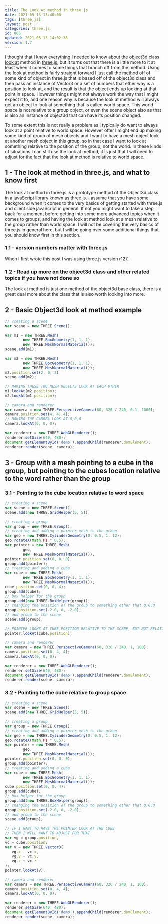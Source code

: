 ```yaml
---
title: The Look At method in three.js
date: 2021-05-13 13:40:00
tags: [three.js]
layout: post
categories: three.js
id: 866
updated: 2021-05-13 14:02:38
version: 1.7
---
```


I thought that I knew everything I needed to know about the [object3d class look at](https://threejs.org/docs/#api/en/core/Object3D.lookAt) method in [three.js](https://threejs.org/docs/#manual/en/introduction/Creating-a-scene), but it turns out that there is a little more to it at least when it comes to some things that branch off from the method. Using the look at method is fairly straight forward I just call the method off of some kind of object in three.js that is based off of the object3d class and then pass an instance of Vector3 or a set of numbers that ether way is a position to look at, and the result is that the object ends up looking at that point in space. However things might not always work the way that I might expect it to, and one reason why is because the look at method will always get an object to look at something that is called world space. This world space is not relative to a group object, or even the scene object also as that is also an instance of object3d that can have its position changed.

To some extent this is not really a problem as I typically do want to always look at a point relative to world space. However ofter I might end up making some kind of group of mesh objects and I want to have a mesh object look at another mesh object in this group, so in that case I want to look at something relative to the position of the group, not the world. In these kinds of situations I can still use the look at method, it is just that I will need to adjust for the fact that the look at method is relative to world space.

<!-- more -->

## 1 - The look at method in three.js, and what to know first

The look at method in three.js is a prototype method of the Object3d class in a javaScript library known as three.js. I assume that you have some background when it comes to the very basics of getting started with three.js and client side javaScript in general. If not you might want to take a step back for a moment before getting into some more advanced topics when it comes to groups, and having the look at method look at a mesh relative to the group rather than world space. I will not be covering the very basics of three.js in general here, but I will be going over some additional things that you should know first in this section.

### 1.1 - version numbers matter with three.js

When I first wrote this post I was using three.js version r127.

### 1.2 - Read up more on the object3d class and other related topics if you have not done so

The look at method is just one method of the object3d base class, there is a great deal more about the class that is also worth looking into more.


## 2 - Basic Object3d look at method example

```js
// creating a scene
var scene = new THREE.Scene();
 
var m1 = new THREE.Mesh(
        new THREE.BoxGeometry(1, 1, 1),
        new THREE.MeshNormalMaterial());
scene.add(m1);
 
var m2 = new THREE.Mesh(
        new THREE.BoxGeometry(1, 1, 1),
        new THREE.MeshNormalMaterial());
m2.position.set(2, 0, 2)
scene.add(m2);
 
// MAKING THESE TWO MESH OBJECTS LOOK AT EACH OTHER
m1.lookAt(m2.position);
m2.lookAt(m1.position);
 
// camera and renderer
var camera = new THREE.PerspectiveCamera(60, 320 / 240, 0.1, 1000);
camera.position.set(4, 4, 4);
// MAKING THE CAMREA LOOK AT 0,0,0
camera.lookAt(0, 0, 0);
 
var renderer = new THREE.WebGLRenderer();
renderer.setSize(640, 480);
document.getElementById('demo').appendChild(renderer.domElement);
renderer.render(scene, camera);
```

## 3 - Group with a mesh pointing to a cube in the group, but pointing to the cubes location relative to the word rather than the group

### 3.1 - Pointing to the cube location relative to word space

```js
// creating a scene
var scene = new THREE.Scene();
scene.add(new THREE.GridHelper(5, 5));
 
// creating a group
var group = new THREE.Group();
// creating and adding a pointer mesh to the group
var geo = new THREE.CylinderGeometry(0, 0.5, 1, 12);
geo.rotateX(Math.PI * 0.5);
var pointer = new THREE.Mesh(
        geo,
        new THREE.MeshNormalMaterial());
pointer.position.set(0, 0, 0);
group.add(pointer);
// creating and adding a cube
var cube = new THREE.Mesh(
        new THREE.BoxGeometry(1, 1, 1),
        new THREE.MeshNormalMaterial());
cube.position.set(0, 0, 4);
group.add(cube);
// box helper for the group
group.add(new THREE.BoxHelper(group));
// changing the position of the group to something other that 0,0,0
group.position.set(-2.0, 0, -2.0);
// add group to the scene
scene.add(group);
 
// POINTER LOOKS AT CUBE POSITION RELATIVE TO THE SCENE, BUT NOT RELATIVE TO THE GROUP
pointer.lookAt(cube.position);
 
// camera and renderer
var camera = new THREE.PerspectiveCamera(60, 320 / 240, 1, 100);
camera.position.set(0, 4, 4);
camera.lookAt(0, 0, 0);
 
var renderer = new THREE.WebGLRenderer();
renderer.setSize(640, 480);
document.getElementById('demo').appendChild(renderer.domElement);
renderer.render(scene, camera);
```

### 3.2 - Pointing to the cube relative to group space

```js
// creating a scene
var scene = new THREE.Scene();
scene.add(new THREE.GridHelper(5, 5));
 
// creating a group
var group = new THREE.Group();
// creating and adding a pointer mesh to the group
var geo = new THREE.CylinderGeometry(0, 0.5, 1, 12);
geo.rotateX(Math.PI * 0.5);
var pointer = new THREE.Mesh(
        geo,
        new THREE.MeshNormalMaterial());
pointer.position.set(0, 0, 0);
group.add(pointer);
// creating and adding a cube
var cube = new THREE.Mesh(
        new THREE.BoxGeometry(1, 1, 1),
        new THREE.MeshNormalMaterial());
cube.position.set(0, 0, 4);
group.add(cube);
// box helper for the group
group.add(new THREE.BoxHelper(group));
// changing the position of the group to something other that 0,0,0
group.position.set(-2.0, 0, -2.0);
// add group to the scene
scene.add(group);
 
// IF I WANT TO HAVE THE POINTER LOOK AT THE CUBE
// THEN I WILL WANT TO ADJUST FOR THAT
var vg = group.position,
vc = cube.position;
var v = new THREE.Vector3(
   vg.x - vc.x,
   vg.y - vc.y,
   vg.z + vc.z
);
pointer.lookAt(v);
 
// camera and renderer
var camera = new THREE.PerspectiveCamera(60, 320 / 240, 1, 100);
camera.position.set(0, 4, 4);
camera.lookAt(0, 0, 0);
 
var renderer = new THREE.WebGLRenderer();
renderer.setSize(640, 480);
document.getElementById('demo').appendChild(renderer.domElement);
renderer.render(scene, camera);
```
